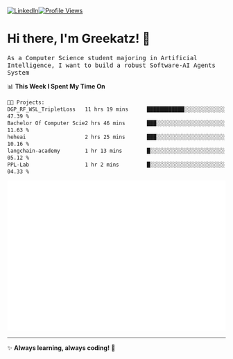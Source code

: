 [![LinkedIn](https://img.shields.io/badge/LinkedIn-0077B5?style=flat&logo=linkedin&logoColor=white)](https://www.linkedin.com/in/hungarbeit1912/)[![Profile Views](https://komarev.com/ghpvc/?username=Greekatz&color=blue&style=flat-square)](https://github.com/Greekatz)  


# Hi there, I'm Greekatz! 👋

<samp>As a Computer Science student majoring in Artificial Intelligence, I want to build a robust Software-AI Agents System<samp>


<!--START_SECTION:waka-->
📊 **This Week I Spent My Time On** 

```text
🐱‍💻 Projects: 
DGP_RF_WSL_TripletLoss   11 hrs 19 mins      ████████████░░░░░░░░░░░░░   47.39 % 
Bachelor Of Computer Scie2 hrs 46 mins       ███░░░░░░░░░░░░░░░░░░░░░░   11.63 % 
heheai                   2 hrs 25 mins       ███░░░░░░░░░░░░░░░░░░░░░░   10.16 % 
langchain-academy        1 hr 13 mins        █░░░░░░░░░░░░░░░░░░░░░░░░   05.12 % 
PPL-Lab                  1 hr 2 mins         █░░░░░░░░░░░░░░░░░░░░░░░░   04.33 % 
```


<!--END_SECTION:waka-->

![Full-year Contribution Calendar](https://github.com/Greekatz/Greekatz/blob/main/metrics.plugin.isocalendar.fullyear.svg)

---
✨ **Always learning, always coding!** 🚀
